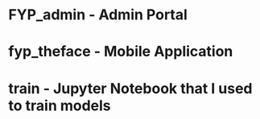 # FYP_admin - Admin Portal
# fyp_theface - Mobile Application
# train - Jupyter Notebook that I used to train models
